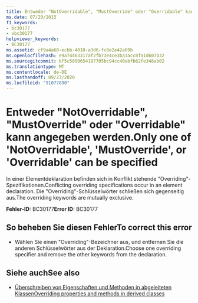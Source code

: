 ```yaml
---
title: Entweder "NotOverridable", "MustOverride" oder "Overridable" kann angegeben werden.
ms.date: 07/20/2015
f1_keywords:
- bc30177
- vbc30177
helpviewer_keywords:
- BC30177
ms.assetid: cf9a4a60-ecbb-4010-a3d6-fc8e2e42a69b
ms.openlocfilehash: e9a74463317af2fb73e4ce3ba3acc8fa1d607b32
ms.sourcegitcommit: bf5c5850654187705bc94cc40ebfb62fe346ab02
ms.translationtype: MT
ms.contentlocale: de-DE
ms.lasthandoff: 09/23/2020
ms.locfileid: "91077890"
---
```

# <a name="only-one-of-notoverridable-mustoverride-or-overridable-can-be-specified"></a><span data-ttu-id="7c48b-102">Entweder "NotOverridable", "MustOverride" oder "Overridable" kann angegeben werden.</span><span class="sxs-lookup"><span data-stu-id="7c48b-102">Only one of 'NotOverridable', 'MustOverride', or 'Overridable' can be specified</span></span>

<span data-ttu-id="7c48b-103">In einer Elementdeklaration befinden sich in Konflikt stehende "Overriding"-Spezifikationen.</span><span class="sxs-lookup"><span data-stu-id="7c48b-103">Conflicting overriding specifications occur in an element declaration.</span></span> <span data-ttu-id="7c48b-104">Die "Overriding"-Schlüsselwörter schließen sich gegenseitig aus.</span><span class="sxs-lookup"><span data-stu-id="7c48b-104">The overriding keywords are mutually exclusive.</span></span>  
  
 <span data-ttu-id="7c48b-105">**Fehler-ID:** BC30177</span><span class="sxs-lookup"><span data-stu-id="7c48b-105">**Error ID:** BC30177</span></span>  
  
## <a name="to-correct-this-error"></a><span data-ttu-id="7c48b-106">So beheben Sie diesen Fehler</span><span class="sxs-lookup"><span data-stu-id="7c48b-106">To correct this error</span></span>  
  
- <span data-ttu-id="7c48b-107">Wählen Sie einen "Overriding"-Bezeichner aus, und entfernen Sie die anderen Schlüsselwörter aus der Deklaration.</span><span class="sxs-lookup"><span data-stu-id="7c48b-107">Choose one overriding specifier and remove the other keywords from the declaration.</span></span>  
  
## <a name="see-also"></a><span data-ttu-id="7c48b-108">Siehe auch</span><span class="sxs-lookup"><span data-stu-id="7c48b-108">See also</span></span>

- [<span data-ttu-id="7c48b-109">Überschreiben von Eigenschaften und Methoden in abgeleiteten Klassen</span><span class="sxs-lookup"><span data-stu-id="7c48b-109">Overriding properties and methods in derived classes</span></span>](../programming-guide/language-features/objects-and-classes/inheritance-basics.md#overriding-properties-and-methods-in-derived-classes)
